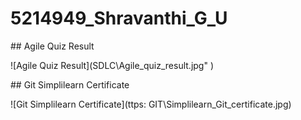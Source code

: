 # 5214949\_Shravanthi\_G\_U





\## Agile Quiz Result

!\[Agile Quiz Result](SDLC\Agile_quiz_result.jpg" )


\## Git Simplilearn Certificate

!\[Git Simplilearn Certificate](ttps: GIT\Simplilearn_Git_certificate.jpg)



 

